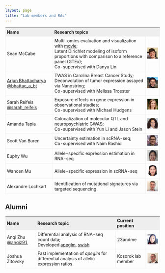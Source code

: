 ```yaml
---
layout: page
title: "Lab members and RAs"
---
```


<style>
table{
  border-collapse: collapse;
  border-spacing: 0;
}

th{
  background-color: #eeeeee;
  padding: 5px;
}

td{
  border: 1px solid #eeeeee;
  padding: 5px;
}
</style>

| Name | Research topics | |
| :--- | :---- | :---- |
| Sean McCabe | Multi-omics evaluation and visualization with [movie](https://github.com/mccabes292/movie); <br> Latent Dirichlet modeling of isoform proportions with comparison to a reference panel (GTEx); <br> Co-supervised with Danyu Lin | <img width="100" src="../assets/seanmccabe.png"> |
| [Arjun Bhattacharya](https://bhattacharya-a-bt.github.io) [@bhattac_a_bt](https://twitter.com/bhattac_a_bt) | TWAS in Carolina Breast Cancer Study; <br> Deconvolution of tumor expression assayed via Nanostring; <br> Co-supervised with Melissa Troester | <img width="100" src="../assets/arjunbhattacharya.jpg"> | 
| Sarah Reifeis [@sarah_reifeis](https://twitter.com/sarah_reifeis) | Exposure effects on gene expression in observational studies; <br> Co-supervised with Michael Hudgens | <img width="100" src="../assets/sarahreifeis.jpg"> |
| Amanda Tapia | Colocalization of molecular QTL and neuropsychiatric GWAS; <br> Co-supervised with Yun Li and Jason Stein | <img width="100" src="../assets/amandatapia.jpg"> |
| Scott Van Buren | Uncertainty estimation in scRNA-seq; <br> Co-supervised with Naim Rashid | <img width="100" src="../assets/scottvanburen.jpg"> |
| Euphy Wu | Allele-specific expression estimation in RNA-seq | <img width="100" src="../assets/euphywu.jpg"> |
| Wancen Mu | Allele-specific expression in scRNA-seq | <img width="100" src="../assets/wancenmu.jpg"> |
| Alexandre Lochkart | Identification of mutational signatures via targeted sequencing | <img width="100" src="../assets/alexlockhart.jpg"> |

## Alumni

| Name | Research topic | Current position &nbsp; &nbsp; &nbsp; | |
| :--- | :---- | :---- | :---- |
| Anqi Zhu [@anqiz91](https://twitter.com/anqiz91) | Differential analysis of RNA-seq count data; <br> Developed [apeglm](http://bioconductor.org/packages/apeglm), [swish](http://bioconductor.org/packages/fishpond) | 23andme | <img width="100" src="../assets/anqizhu.png"> |
| Joshua Zitovsky | Fast implementation of *apeglm* for differential analysis of allelic expression ratios | Kosorok lab member | <img width="100" src="../assets/joshuazitovsky.jpg"> | 
